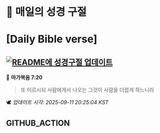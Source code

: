 # 🙏 매일의 성경 구절
# [Daily Bible verse]
## [![README에 성경구절 업데이트](https://github.com/DONGSUKA/first_test/actions/workflows/update-readme-bible.yml/badge.svg)](https://github.com/DONGSUKA/first_test/actions/workflows/update-readme-bible.yml)
<!-- START_BIBLE_VERSE -->
📖 **마가복음 7:20**
> 또 이르시되 사람에게서 나오는 그것이 사람을 더럽게 하느니라

🕊️ _업데이트 시각: 2025-09-11 20:25:04 KST_
  <!-- END_BIBLE_VERSE -->
## GITHUB_ACTION
